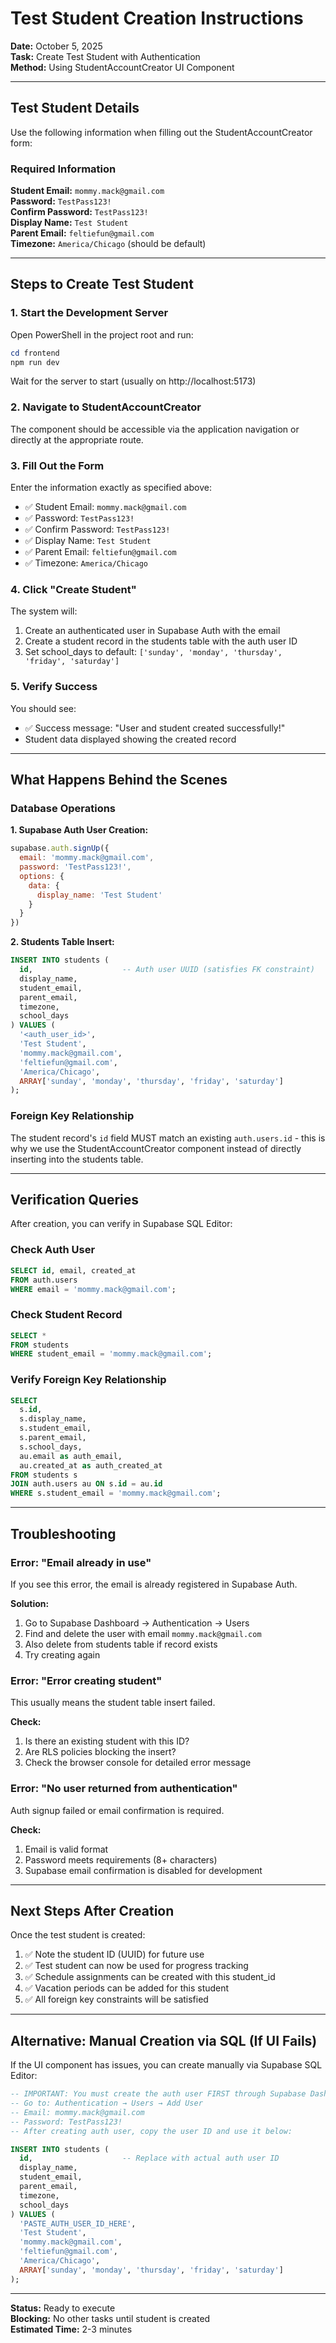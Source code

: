 # Test Student Creation Instructions

**Date:** October 5, 2025  
**Task:** Create Test Student with Authentication  
**Method:** Using StudentAccountCreator UI Component

---

## Test Student Details

Use the following information when filling out the StudentAccountCreator form:

### Required Information

**Student Email:** `mommy.mack@gmail.com`  
**Password:** `TestPass123!`  
**Confirm Password:** `TestPass123!`  
**Display Name:** `Test Student`  
**Parent Email:** `feltiefun@gmail.com`  
**Timezone:** `America/Chicago` (should be default)

---

## Steps to Create Test Student

### 1. Start the Development Server

Open PowerShell in the project root and run:

```powershell
cd frontend
npm run dev
```

Wait for the server to start (usually on http://localhost:5173)

### 2. Navigate to StudentAccountCreator

The component should be accessible via the application navigation or directly at the appropriate route.

### 3. Fill Out the Form

Enter the information exactly as specified above:
- ✅ Student Email: `mommy.mack@gmail.com`
- ✅ Password: `TestPass123!`
- ✅ Confirm Password: `TestPass123!`
- ✅ Display Name: `Test Student`
- ✅ Parent Email: `feltiefun@gmail.com`
- ✅ Timezone: `America/Chicago`

### 4. Click "Create Student"

The system will:
1. Create an authenticated user in Supabase Auth with the email
2. Create a student record in the students table with the auth user ID
3. Set school_days to default: `['sunday', 'monday', 'thursday', 'friday', 'saturday']`

### 5. Verify Success

You should see:
- ✅ Success message: "User and student created successfully!"
- Student data displayed showing the created record

---

## What Happens Behind the Scenes

### Database Operations

**1. Supabase Auth User Creation:**
```javascript
supabase.auth.signUp({
  email: 'mommy.mack@gmail.com',
  password: 'TestPass123!',
  options: {
    data: {
      display_name: 'Test Student'
    }
  }
})
```

**2. Students Table Insert:**
```sql
INSERT INTO students (
  id,                    -- Auth user UUID (satisfies FK constraint)
  display_name,
  student_email,
  parent_email,
  timezone,
  school_days
) VALUES (
  '<auth_user_id>',
  'Test Student',
  'mommy.mack@gmail.com',
  'feltiefun@gmail.com',
  'America/Chicago',
  ARRAY['sunday', 'monday', 'thursday', 'friday', 'saturday']
);
```

### Foreign Key Relationship

The student record's `id` field MUST match an existing `auth.users.id` - this is why we use the StudentAccountCreator component instead of directly inserting into the students table.

---

## Verification Queries

After creation, you can verify in Supabase SQL Editor:

### Check Auth User
```sql
SELECT id, email, created_at
FROM auth.users
WHERE email = 'mommy.mack@gmail.com';
```

### Check Student Record
```sql
SELECT *
FROM students
WHERE student_email = 'mommy.mack@gmail.com';
```

### Verify Foreign Key Relationship
```sql
SELECT 
  s.id,
  s.display_name,
  s.student_email,
  s.parent_email,
  s.school_days,
  au.email as auth_email,
  au.created_at as auth_created_at
FROM students s
JOIN auth.users au ON s.id = au.id
WHERE s.student_email = 'mommy.mack@gmail.com';
```

---

## Troubleshooting

### Error: "Email already in use"
If you see this error, the email is already registered in Supabase Auth.

**Solution:**
1. Go to Supabase Dashboard → Authentication → Users
2. Find and delete the user with email `mommy.mack@gmail.com`
3. Also delete from students table if record exists
4. Try creating again

### Error: "Error creating student"
This usually means the student table insert failed.

**Check:**
1. Is there an existing student with this ID?
2. Are RLS policies blocking the insert?
3. Check the browser console for detailed error message

### Error: "No user returned from authentication"
Auth signup failed or email confirmation is required.

**Check:**
1. Email is valid format
2. Password meets requirements (8+ characters)
3. Supabase email confirmation is disabled for development

---

## Next Steps After Creation

Once the test student is created:

1. ✅ Note the student ID (UUID) for future use
2. ✅ Test student can now be used for progress tracking
3. ✅ Schedule assignments can be created with this student_id
4. ✅ Vacation periods can be added for this student
5. ✅ All foreign key constraints will be satisfied

---

## Alternative: Manual Creation via SQL (If UI Fails)

If the UI component has issues, you can create manually via Supabase SQL Editor:

```sql
-- IMPORTANT: You must create the auth user FIRST through Supabase Dashboard
-- Go to: Authentication → Users → Add User
-- Email: mommy.mack@gmail.com
-- Password: TestPass123!
-- After creating auth user, copy the user ID and use it below:

INSERT INTO students (
  id,                    -- Replace with actual auth user ID
  display_name,
  student_email,
  parent_email,
  timezone,
  school_days
) VALUES (
  'PASTE_AUTH_USER_ID_HERE',
  'Test Student',
  'mommy.mack@gmail.com',
  'feltiefun@gmail.com',
  'America/Chicago',
  ARRAY['sunday', 'monday', 'thursday', 'friday', 'saturday']
);
```

---

**Status:** Ready to execute  
**Blocking:** No other tasks until student is created  
**Estimated Time:** 2-3 minutes
